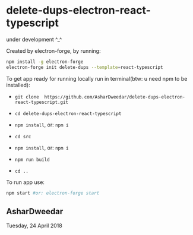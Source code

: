 # delete-dups-electron-react-typescript

under development ^_^

Created by electron-forge, by running:
```bash
npm install -g electron-forge
electron-forge init delete-dups --template=react-typescript
```

To get app ready for running locally run in terminal(btw: u need npm to be installed):

- `git clone  https://github.com/AsharDweedar/delete-dups-electron-react-typescript.git`

- `cd delete-dups-electron-react-typescript`

- `npm install`, or: `npm i`

- `cd src`

- `npm install`, or: `npm i`

- `npm run build`

- `cd ..`

To run app use: 
```bash
npm start #or: electron-forge start
```
## AsharDweedar
Tuesday, 24 April 2018
